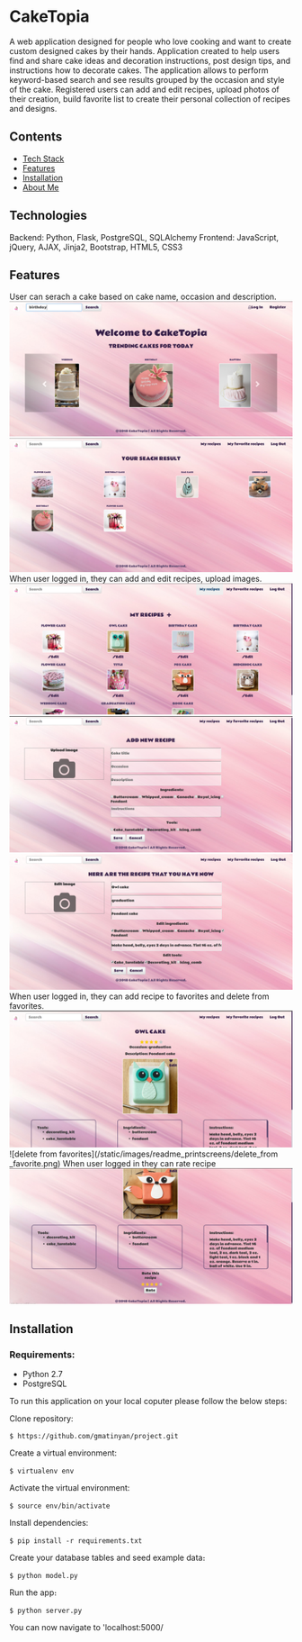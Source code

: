 # CakeTopia

A web application designed for people who love cooking and want to create custom designed cakes by their hands. 
Application created to help users find and share cake ideas and decoration instructions, post design tips, and instructions how to decorate cakes. The application allows to perform keyword-based search and see results grouped by the occasion and style of the cake. Registered users can add and edit recipes, upload photos of their creation, build favorite list to create their personal collection of recipes and designs.

## Contents

* [Tech Stack](#technologies)
* [Features](#features)
* [Installation](#installation)
* [About Me](#aboutme)

## Technologies

Backend: Python, Flask, PostgreSQL, SQLAlchemy
Frontend: JavaScript, jQuery, AJAX, Jinja2, Bootstrap, HTML5, CSS3

## Features
User can serach a cake based on cake name, occasion and description.
![search page](/static/images/readme_printscreens/search.png)
![search result page](/static/images/readme_printscreens/search_result.png)
When user logged in, they can add and edit recipes, upload images.
![add recipe page](/static/images/readme_printscreens/user_recipes.png)
![add reipe form](/static/images/readme_printscreens/add_recipe.png)
![edit reipe form](/static/images/readme_printscreens/edit_recipe.png)
When user logged in, they can add recipe to favorites and delete from favorites.
![add to favorite](/static/images/readme_printscreens/aa_to_favorite.png)
![delete from favorites](/static/images/readme_printscreens/delete_from _favorite.png)
When user logged in they can rate recipe
![rate recipe](/static/images/readme_printscreens/rate_recipe.png)

## Installation
### Requirements:
* Python 2.7
* PostgreSQL

To run this application on your local coputer please follow the below steps:

Clone repository:

```
$ https://github.com/gmatinyan/project.git
```

Create a virtual environment:

`$ virtualenv env`

Activate the virtual environment:

`$ source env/bin/activate`

Install dependencies:

`$ pip install -r requirements.txt`

Create your database tables and seed example data։

`$ python model.py`

Run the app։

`$ python server.py`

You can now navigate to 'localhost:5000/

